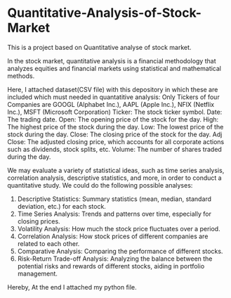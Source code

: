 # Quantitative-Analysis-of-Stock-Market

This is a project based on Quantitative analyse of stock market. 

In the stock market, quantitative analysis is a financial methodology that analyzes equities and financial markets using statistical and mathematical methods.

Here, I attached dataset(CSV file) with this depository in which these are included which must needed in quantatitive analysis:
Only Tickers of four Companies are GOOGL (Alphabet Inc.), AAPL (Apple Inc.), NFlX (Netflix Inc.), MSFT (Microsoft Corporation)
Ticker: The stock ticker symbol.
Date: The trading date.
Open: The opening price of the stock for the day.
High: The highest price of the stock during the day.
Low: The lowest price of the stock during the day.
Close: The closing price of the stock for the day.
Adj Close: The adjusted closing price, which accounts for all corporate actions such as dividends, stock splits, etc.
Volume: The number of shares traded during the day.

We may evaluate a variety of statistical ideas, such as time series analysis, correlation analysis, descriptive statistics, and more, in order to conduct a quantitative study. We could do the following possible analyses:
1) Descriptive Statistics: Summary statistics (mean, median, standard deviation, etc.) for each stock.
2) Time Series Analysis: Trends and patterns over time, especially for closing prices.
3) Volatility Analysis: How much the stock price fluctuates over a period.
4) Correlation Analysis: How stock prices of different companies are related to each other.
5) Comparative Analysis: Comparing the performance of different stocks.
6) Risk-Return Trade-off Analysis: Analyzing the balance between the potential risks and rewards of different stocks, aiding in portfolio management.

Hereby, At the end I attached my python file.
